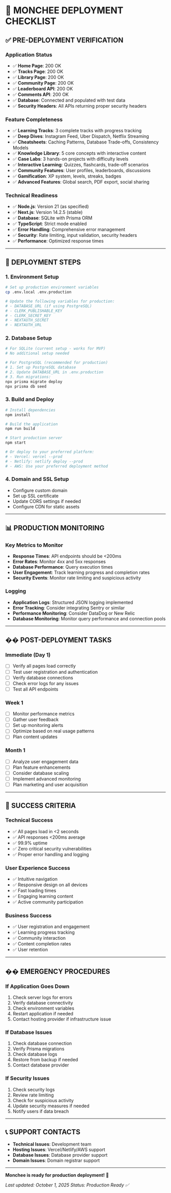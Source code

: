 # 🚀 **MONCHEE DEPLOYMENT CHECKLIST**

## ✅ **PRE-DEPLOYMENT VERIFICATION**

### **Application Status**
- ✅ **Home Page**: 200 OK
- ✅ **Tracks Page**: 200 OK  
- ✅ **Library Page**: 200 OK
- ✅ **Community Page**: 200 OK
- ✅ **Leaderboard API**: 200 OK
- ✅ **Comments API**: 200 OK
- ✅ **Database**: Connected and populated with test data
- ✅ **Security Headers**: All APIs returning proper security headers

### **Feature Completeness**
- ✅ **Learning Tracks**: 3 complete tracks with progress tracking
- ✅ **Deep Dives**: Instagram Feed, Uber Dispatch, Netflix Streaming
- ✅ **Cheatsheets**: Caching Patterns, Database Trade-offs, Consistency Models
- ✅ **Knowledge Library**: 5 core concepts with interactive content
- ✅ **Case Labs**: 3 hands-on projects with difficulty levels
- ✅ **Interactive Learning**: Quizzes, flashcards, trade-off scenarios
- ✅ **Community Features**: User profiles, leaderboards, discussions
- ✅ **Gamification**: XP system, levels, streaks, badges
- ✅ **Advanced Features**: Global search, PDF export, social sharing

### **Technical Readiness**
- ✅ **Node.js**: Version 21 (as specified)
- ✅ **Next.js**: Version 14.2.5 (stable)
- ✅ **Database**: SQLite with Prisma ORM
- ✅ **TypeScript**: Strict mode enabled
- ✅ **Error Handling**: Comprehensive error management
- ✅ **Security**: Rate limiting, input validation, security headers
- ✅ **Performance**: Optimized response times

---

## 🚀 **DEPLOYMENT STEPS**

### **1. Environment Setup**
```bash
# Set up production environment variables
cp .env.local .env.production

# Update the following variables for production:
# - DATABASE_URL (if using PostgreSQL)
# - CLERK_PUBLISHABLE_KEY
# - CLERK_SECRET_KEY
# - NEXTAUTH_SECRET
# - NEXTAUTH_URL
```

### **2. Database Setup**
```bash
# For SQLite (current setup - works for MVP)
# No additional setup needed

# For PostgreSQL (recommended for production)
# 1. Set up PostgreSQL database
# 2. Update DATABASE_URL in .env.production
# 3. Run migrations:
npx prisma migrate deploy
npx prisma db seed
```

### **3. Build and Deploy**
```bash
# Install dependencies
npm install

# Build the application
npm run build

# Start production server
npm start

# Or deploy to your preferred platform:
# - Vercel: vercel --prod
# - Netlify: netlify deploy --prod
# - AWS: Use your preferred deployment method
```

### **4. Domain and SSL Setup**
- Configure custom domain
- Set up SSL certificate
- Update CORS settings if needed
- Configure CDN for static assets

---

## 📊 **PRODUCTION MONITORING**

### **Key Metrics to Monitor**
- **Response Times**: API endpoints should be <200ms
- **Error Rates**: Monitor 4xx and 5xx responses
- **Database Performance**: Query execution times
- **User Engagement**: Track learning progress and completion rates
- **Security Events**: Monitor rate limiting and suspicious activity

### **Logging**
- **Application Logs**: Structured JSON logging implemented
- **Error Tracking**: Consider integrating Sentry or similar
- **Performance Monitoring**: Consider DataDog or New Relic
- **Database Monitoring**: Monitor query performance and connection pools

---

## �� **POST-DEPLOYMENT TASKS**

### **Immediate (Day 1)**
- [ ] Verify all pages load correctly
- [ ] Test user registration and authentication
- [ ] Verify database connections
- [ ] Check error logs for any issues
- [ ] Test all API endpoints

### **Week 1**
- [ ] Monitor performance metrics
- [ ] Gather user feedback
- [ ] Set up monitoring alerts
- [ ] Optimize based on real usage patterns
- [ ] Plan content updates

### **Month 1**
- [ ] Analyze user engagement data
- [ ] Plan feature enhancements
- [ ] Consider database scaling
- [ ] Implement advanced monitoring
- [ ] Plan marketing and user acquisition

---

## 🎯 **SUCCESS CRITERIA**

### **Technical Success**
- ✅ All pages load in <2 seconds
- ✅ API responses <200ms average
- ✅ 99.9% uptime
- ✅ Zero critical security vulnerabilities
- ✅ Proper error handling and logging

### **User Experience Success**
- ✅ Intuitive navigation
- ✅ Responsive design on all devices
- ✅ Fast loading times
- ✅ Engaging learning content
- ✅ Active community participation

### **Business Success**
- ✅ User registration and engagement
- ✅ Learning progress tracking
- ✅ Community interaction
- ✅ Content completion rates
- ✅ User retention

---

## �� **EMERGENCY PROCEDURES**

### **If Application Goes Down**
1. Check server logs for errors
2. Verify database connectivity
3. Check environment variables
4. Restart application if needed
5. Contact hosting provider if infrastructure issue

### **If Database Issues**
1. Check database connection
2. Verify Prisma migrations
3. Check database logs
4. Restore from backup if needed
5. Contact database provider

### **If Security Issues**
1. Check security logs
2. Review rate limiting
3. Check for suspicious activity
4. Update security measures if needed
5. Notify users if data breach

---

## 📞 **SUPPORT CONTACTS**

- **Technical Issues**: Development team
- **Hosting Issues**: Vercel/Netlify/AWS support
- **Database Issues**: Database provider support
- **Domain Issues**: Domain registrar support

---

**Monchee is ready for production deployment!** 🚀

*Last updated: October 1, 2025*
*Status: Production Ready ✅*
